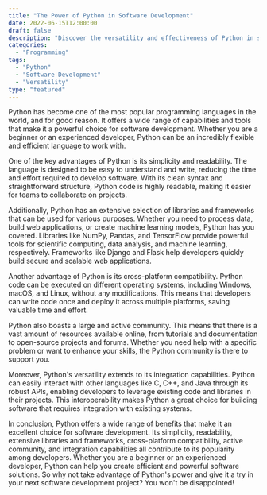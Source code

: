 ```yaml
---
title: "The Power of Python in Software Development"
date: 2022-06-15T12:00:00
draft: false
description: "Discover the versatility and effectiveness of Python in software development."
categories:
  - "Programming"
tags:
  - "Python"
  - "Software Development"
  - "Versatility"
type: "featured"
---
```


Python has become one of the most popular programming languages in the world, and for good reason. It offers a wide range of capabilities and tools that make it a powerful choice for software development. Whether you are a beginner or an experienced developer, Python can be an incredibly flexible and efficient language to work with.

One of the key advantages of Python is its simplicity and readability. The language is designed to be easy to understand and write, reducing the time and effort required to develop software. With its clean syntax and straightforward structure, Python code is highly readable, making it easier for teams to collaborate on projects.

Additionally, Python has an extensive selection of libraries and frameworks that can be used for various purposes. Whether you need to process data, build web applications, or create machine learning models, Python has you covered. Libraries like NumPy, Pandas, and TensorFlow provide powerful tools for scientific computing, data analysis, and machine learning, respectively. Frameworks like Django and Flask help developers quickly build secure and scalable web applications.

Another advantage of Python is its cross-platform compatibility. Python code can be executed on different operating systems, including Windows, macOS, and Linux, without any modifications. This means that developers can write code once and deploy it across multiple platforms, saving valuable time and effort.

Python also boasts a large and active community. This means that there is a vast amount of resources available online, from tutorials and documentation to open-source projects and forums. Whether you need help with a specific problem or want to enhance your skills, the Python community is there to support you.

Moreover, Python's versatility extends to its integration capabilities. Python can easily interact with other languages like C, C++, and Java through its robust APIs, enabling developers to leverage existing code and libraries in their projects. This interoperability makes Python a great choice for building software that requires integration with existing systems.

In conclusion, Python offers a wide range of benefits that make it an excellent choice for software development. Its simplicity, readability, extensive libraries and frameworks, cross-platform compatibility, active community, and integration capabilities all contribute to its popularity among developers. Whether you are a beginner or an experienced developer, Python can help you create efficient and powerful software solutions. So why not take advantage of Python's power and give it a try in your next software development project? You won't be disappointed!
